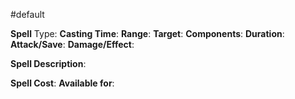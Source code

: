 #default 

**Spell** Type: 
**Casting Time**:
**Range**:
**Target**:
**Components**:
**Duration**:
**Attack/Save**:
**Damage/Effect**:

**Spell Description**: 
	

**Spell Cost**:
**Available for**: